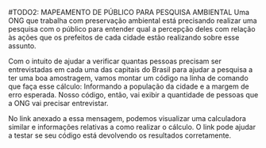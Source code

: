 #TODO2: MAPEAMENTO DE PÚBLICO PARA PESQUISA AMBIENTAL
Uma ONG que trabalha com preservação ambiental está precisando realizar uma pesquisa com o público para entender qual a percepção deles com relação às ações 
que os prefeitos de cada cidade estão realizando sobre esse assunto.

Com o intuito de ajudar a verificar quantas pessoas precisam ser entrevistadas em cada uma das capitais do Brasil para ajudar a pesquisa a ter uma boa amostragem, 
vamos montar um código na linha de comando que faça esse cálculo: 
Informando a população da cidade e a margem de erro esperada. Nosso código, então, vai exibir a quantidade de pessoas que a ONG vai precisar entrevistar.

No link anexado a essa mensagem, podemos visualizar uma calculadora similar e informações relativas a como realizar o cálculo. O link pode ajudar a testar se
seu código está devolvendo os resultados corretamente.
